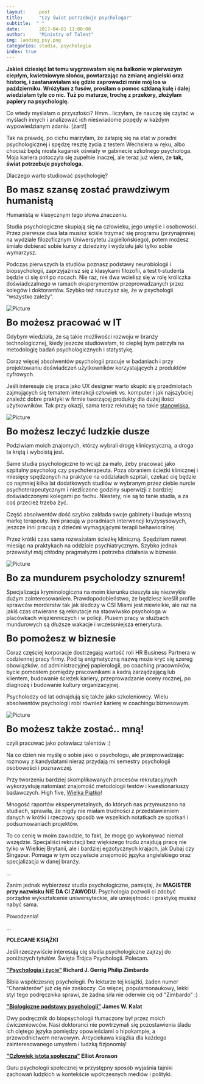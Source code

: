 ```yaml
---
layout:     post
title:      "Czy świat potrzebuje psychologa?"
subtitle:  " "
date:       2017-04-01 11:00:00 
author:     "Ministry of Talent"
img: landing_psy.png
categories: studia, psychologia
index: true
---
```

<b>Jakieś dziesięć lat temu wygrzewałam się na balkonie w pierwszym ciepłym, kwietniowym słońcu, powtarzając na zmianę angielski oraz historię, i zastanawiałam się gdzie zaprowadzi mnie mój los w październiku. Wróżyłam z fusów, prosiłam o pomoc szklaną kulę i dalej wiedziałam tyle co nic.
 Tuż po maturze, trochę z przekory, złożyłam papiery na psychologię.</b>

Co wtedy myślałam o przyszłości?  Hmm.. liczyłam, że nauczę się czytać w myślach innych i analizować ich nieświadome popędy w każdym wypowiedzianym zdaniu. [żart!] 

Tak na prawdę, po cichu marzyłam, że załapię się na etat w poradni psychologicznej i spędzę resztę życia z testem Wechslera w ręku, albo chociaż będę niosła kaganek oświaty w gabinecie szkolnego psychologa. Moja kariera potoczyła się zupełnie inaczej, ale teraz już wiem, że <b>tak, świat potrzebuje psychologa</b>.

Dlaczego warto studiować psychologię?

<b><font size="5,5">Bo masz szansę zostać prawdziwym humanistą</font></b>

Humanistą w klasycznym tego słowa znaczeniu. 

Studia psychologiczne skupiają się na człowieku, jego umyśle i osobowości. Przez pierwsze dwa lata musisz ściśle trzymać się programu (przynajmniej na wydziale filozoficznym Uniwersytetu Jagiellońskiego), potem możesz śmiało dobierać sobie kursy z dziedziny i wydziału jaki tylko sobie wymarzysz. 

Podczas pierwszych la studiów poznasz podstawy neurobiologii i biopsychologii, zaprzyjaźnisz się z klasykami filozofii, a test t-studenta będzie ci się śnił po nocach. 
Nie raz, nie dwa wcielisz się w rolę króliczka doświadczalnego w ramach eksperymentów przeprowadzanych przez kolegów i doktorantów.
Szybko też nauczysz się, że w psychologii “wszystko zależy”.

<img src="/images/brain.jpg" class="img-responsive" alt="Picture">
  
<b><font size="5,5">Bo możesz pracować w IT</font></b>

Gdybym wiedziała, że są takie możliwości rozwoju w branży technologicznej, kiedy jeszcze studiowałam, to cieplej bym patrzyła na metodologię badań psychologicznych i statystykę.  

Coraz więcej absolwentów psychologii pracuje w badaniach i przy projektowaniu doświadczeń użytkowników korzystających z produktów cyfrowych.
  
Jeśli interesuje cię praca jako UX designer warto skupić się przedmiotach zajmujących się tematem interakcji człowiek vs. komputer i jak najszybciej znaleźć dobre praktyki w firmie tworzącej produkty dla dużej ilości użytkowników. Tak przy okazji, sama teraz rekrutuję na takie <a href="https://www.facebook.com/careers/jobs/a0I1200000JXtM3EAL/?q=ux&location=london" target="_blank">stanowiska.</a>

<img src="/images/mockup.jpg" class="img-responsive" alt="Picture">

<b><font size="5,5">Bo możesz leczyć ludzkie dusze</font></b>

Podziwiam moich znajomych, którzy wybrali drogę klinicystyczną, a droga ta krętą i wyboistą jest.

Same studia psychologiczne to wciąż za mało, żeby pracować jako szpitalny psycholog czy psychoterapeuta. Poza obraniem ścieżki klinicznej i miesięcy spędzonych na praktyce na oddziałach szpitali, czekać cię będzie co najmniej kilka lat dodatkowych studiów w wybranym przez ciebie nurcie psychoterapeutycznym i niezliczone godziny superwizji z bardziej doświadczonymi kolegami po fachu. 
Niestety, nie są to tanie studia, a za coś przecież trzeba żyć. 

Część absolwentów dość szybko zakłada swoje gabinety i buduje własną markę terapeuty. Inni pracują w poradniach interwencji kryzysysowych, jeszcze inni pracują z dziećmi wymagającymi terapii behawioralnej.

Przez krótki czas sama rozważałam ścieżkę kliniczną. Spędziłam nawet miesiąc na praktykach na oddziale psychiatrycznym. Szybko jednak przeważył mój chłodny pragmatyzm i potrzeba działania w biznesie. 

<img src="/images/soul.jpg" class="img-responsive" alt="Picture">

<b><font size="5,5">Bo za mundurem psycholodzy sznurem!</font></b>

Specjalizacja kryminologiczna na moim kierunku cieszyła się niezwykle dużym zainteresowaniem.
Prawdopodobieństwo, że będziesz kreślił profile sprawców morderstw tak jak śledczy w CSI Miami jest niewielkie, ale raz na jakiś czas otwierane są rekrutacje na staowiwsko psychologa w placówkach więzienniczych i w policji. 
Plusem pracy w służbach mundurowych są dłuższe wakacje i wcześsniejsza emerytura.

<b><font size="5,5">Bo pomożesz w biznesie</font></b>

Coraz częściej korporacje dostrzegają wartość roli HR Business Partnera w codziennej pracy firmy. Pod tą enigmatyczną nazwą może kryć się szereg obowiązków, od administracyjnej papierologii, po coaching pracowników, bycie pomostem pomiędzy pracownikami a kadrą zarządzającą lub klientem, budowanie ścieżek kariery, przeprowadzanie oceny rocznej, po diagnozę i budowanie kultury organizacyjnej.

Psycholodzy od lat odnajdują się także jako szkoleniowcy. Wielu absolwentów psychologii robi również karierę w coachingu biznesowym.

<img src="/images/hrbp.jpg" class="img-responsive" alt="Picture">

<b><font size="5,5">Bo możesz także zostać.. mną! </font></b>

czyli pracować jako poławiacz talentów :) 

Na co dzień nie myślę o sobie jako o psychologu, ale przeprowadzając rozmowy z kandydatami nieraz przydają mi semestry psychologii osobowości i poznawczej. 

Przy tworzeniu bardziej skomplikowanych procesów rekrutacyjnych wykorzystuję natomiast znajomość metodologii testów i kwestionariuszy badawczych. High five, <a href="https://pl.wikipedia.org/wiki/Wielka_pi%C4%85tka" target="_blank">Wielka Piątko</a>! 

Mnogość raportów eksperymetalnych, do których nas przymuszano na studiach, sprawiła, że nigdy nie miałam trudności z przedstawieniem danych w krótki i rzeczowy sposób we wszelkich notatkach ze spotkań i podsumowaniach projektów.

To co cenię w moim zawodzie, to fakt, że mogę go wykonywać niemal wszędzie. Specjaliści rekrutacji bez większego trudu znajdują pracę nie tylko w Wielkiej Brytanii, ale i bardziej egzotycznych krajach, jak Dubaj czy Singapur. Pomaga w tym oczywiście znajomość języka angielskiego oraz specjalizacja w danej branży.

... 

Zanim jednak wybierzesz studia psychologiczne, pamiętaj, że <b>MAGISTER przy nazwisku NIE DA CI ZAWODU</b>. Psychologia pozwoli ci zdobyć porządne wykształcenie uniwersyteckie, ale umiejętności i praktykę musisz nabyć sama. 

Powodzenia!


... 

<b>POLECANE KSIĄŻKI</b>


Jeśli rzeczywiście interesują cię studia psychologiczne zajrzyj do poniższych tytułów. Święta Trójca Psychologii. Polecam. 


<b><a href="http://www.taniaksiazka.pl/psychologia-i-zycie-philip-zimbardo-p-334638.html?utm_source=pp&utm_medium=cps&utm_campaign=webepartners" target="_blank">"Psychologia i życie"</a> Richard J. Gerrig Philip Zimbardo</b>

Bibia współczesnej psychologii. Po lekturze tej książki, żaden numer "Charakterów" już cię nie zaskoczy. Co więcej, popularnonaukowy, lekki styl tego podręcznika sprawi, że żadna siła nie oderwie cię od "Zimbardo" :)

<b><a href="http://webep1.com/Zobacz/To?a=24117&mp=400&r=L3BzeWNob2xvZ2lhLWktenljaWUtcGhpbGlwLXppbWJhcmRvLXAtMzM0NjM4Lmh0bWw1&utm_source=pp&utm_medium=cps&utm_campaign=webepartners" target="_blank">"Biologiczne podstawy psychologii"</a> James W. Kalat</b>

Owy podręcznik do biopsychologii tłumaczony był przez moich ćwiczeniowców. Nasi doktoranci nie powtrzymali się pozostawienia śladu ich ciętego języka pomiędzy opowieściami o hipokampie, a przewodnictwem nerwowym. 
Arcyciekawa książka dla każdego zainteresowanego umysłem i ludzką fizjonomią!

<b><a href="http://webep1.com/Zobacz/To?a=24117&mp=400&r=L2N6bG93aWVrLWlzdG90YS1zcG9sZWN6bmEtZWxsaW90LWFyb25zb24tcC0zNDE4NjEuaHRtbA2&utm_source=pp&utm_medium=cps&utm_campaign=webepartners" target="_blank"> "Człowiek istota społeczna"</a> Elliot Aronson </b>

Guru psychologii społecznej w przystępny sposób wyjaśnia tajniki zachowań ludzkich w kontekście wpółczesnych mediów i polityki. 